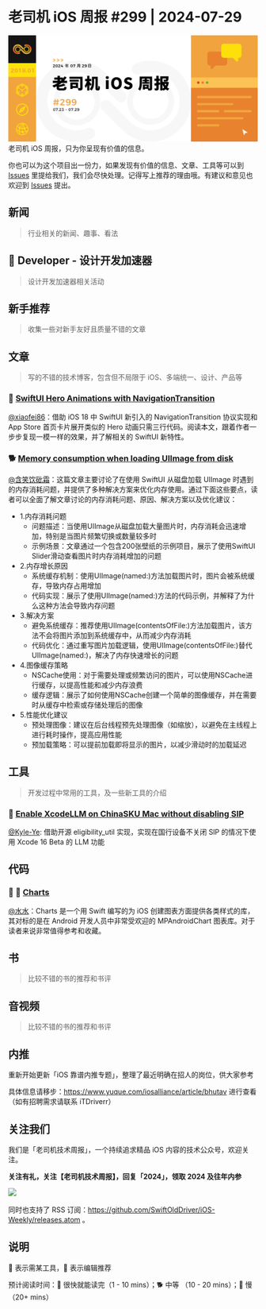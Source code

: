 # 老司机 iOS 周报 #299 | 2024-07-29

![ios-weekly](https://github.com/SwiftOldDriver/iOS-Weekly/blob/master/assets/weekly-header/299.jpg?raw=true)
老司机 iOS 周报，只为你呈现有价值的信息。

你也可以为这个项目出一份力，如果发现有价值的信息、文章、工具等可以到 [Issues](https://github.com/SwiftOldDriver/iOS-Weekly/issues) 里提给我们，我们会尽快处理。记得写上推荐的理由哦。有建议和意见也欢迎到 [Issues](https://github.com/SwiftOldDriver/iOS-Weekly/issues) 提出。

## 新闻

> 行业相关的新闻、趣事、看法

##  Developer - 设计开发加速器

> 设计开发加速器相关活动

## 新手推荐

> 收集一些对新手友好且质量不错的文章

## 文章

> 写的不错的技术博客，包含但不局限于 iOS、多端统一、设计、产品等

### 🐎 [SwiftUI Hero Animations with NavigationTransition](https://peterfriese.dev/blog/2024/hero-animation/)

[@xiaofei86](https://github.com/xiaofei86)：借助 iOS 18 中 SwiftUI 新引入的 NavigationTransition 协议实现和 App Store 首页卡片展开类似的 Hero 动画只需三行代码。阅读本文，跟着作者一步步复现一模一样的效果，并了解相关的 SwiftUI 新特性。

### 🐕 [Memory consumption when loading UIImage from disk](https://www.avanderlee.com/swiftui/memory-consumption-loading-uiimage-from-disk/)

[@含笑饮砒霜](https://weibo.com/chinafishnews/)：这篇文章主要讨论了在使用 SwiftUI 从磁盘加载 UIImage 时遇到的内存消耗问题，并提供了多种解决方案来优化内存使用。通过下面这些要点，读者可以全面了解文章讨论的内存消耗问题、原因、解决方案以及优化建议：
- 1.内存消耗问题
	- 问题描述：当使用UIImage从磁盘加载大量图片时，内存消耗会迅速增加，特别是当图片频繁切换或数量较多时
	- 示例场景：文章通过一个包含200张壁纸的示例项目，展示了使用SwiftUI Slider滑动查看图片时内存消耗增加的问题
- 2.内存增长原因
	- 系统缓存机制：使用UIImage(named:)方法加载图片时，图片会被系统缓存，导致内存占用增加
	- 代码实现：展示了使用UIImage(named:)方法的代码示例，并解释了为什么这种方法会导致内存问题
- 3.解决方案
	- 避免系统缓存：推荐使用UIImage(contentsOfFile:)方法加载图片，该方法不会将图片添加到系统缓存中，从而减少内存消耗
	- 代码优化：通过重写图片加载逻辑，使用UIImage(contentsOfFile:)替代UIImage(named:)，解决了内存快速增长的问题
- 4.图像缓存策略
	- NSCache使用：对于需要处理或频繁访问的图片，可以使用NSCache进行缓存，以提高性能和减少内存浪费
	- 缓存逻辑：展示了如何使用NSCache创建一个简单的图像缓存，并在需要时从缓存中检索或存储处理后的图像
- 5.性能优化建议
	- 预处理图像：建议在后台线程预先处理图像（如缩放），以避免在主线程上进行耗时操作，提高应用性能
	- 预加载策略：可以提前加载即将显示的图片，以减少滑动时的加载延迟

## 工具

> 开发过程中常用的工具，及一些新工具的介绍

### 🐎 [Enable XcodeLLM on ChinaSKU Mac without disabling SIP](https://github.com/Kyle-Ye/XcodeLLMEligible)

[@Kyle-Ye](https://github.com/Kyle-Ye): 借助开源 eligibility_util 实现，实现在国行设备不关闭 SIP 的情况下使用 Xcode 16 Beta 的 LLM 功能

## 代码
### 🐎 🌟 [Charts](https://github.com/ChartsOrg/Charts)
[@水水](https://www.xuyanlan.com/categories/iOS/)：Charts 是一个用 Swift 编写的为 iOS 创建图表方面提供各类样式的库，其对标的是在 Android 开发人员中非常受欢迎的 MPAndroidChart 图表库。对于读者来说非常值得参考和收藏。

## 书

> 比较不错的书的推荐和书评

## 音视频

> 比较不错的书的推荐和书评

## 内推

重新开始更新「iOS 靠谱内推专题」，整理了最近明确在招人的岗位，供大家参考

具体信息请移步：https://www.yuque.com/iosalliance/article/bhutav 进行查看（如有招聘需求请联系 iTDriverr）

## 关注我们

我们是「老司机技术周报」，一个持续追求精品 iOS 内容的技术公众号，欢迎关注。

**关注有礼，关注【老司机技术周报】，回复「2024」，领取 2024 及往年内参**

![](https://github.com/SwiftOldDriver/iOS-Weekly/blob/master/assets/qrcode_for_wechat.jpg?raw=true)

同时也支持了 RSS 订阅：https://github.com/SwiftOldDriver/iOS-Weekly/releases.atom 。

## 说明

🚧 表示需某工具，🌟 表示编辑推荐

预计阅读时间：🐎 很快就能读完（1 - 10 mins）；🐕 中等 （10 - 20 mins）；🐢 慢（20+ mins）
